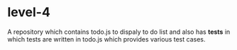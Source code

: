 # level-4
A repository which contains todo.js to dispaly to do list and also has __tests__ in which tests are written in todo.js which provides various test cases.
